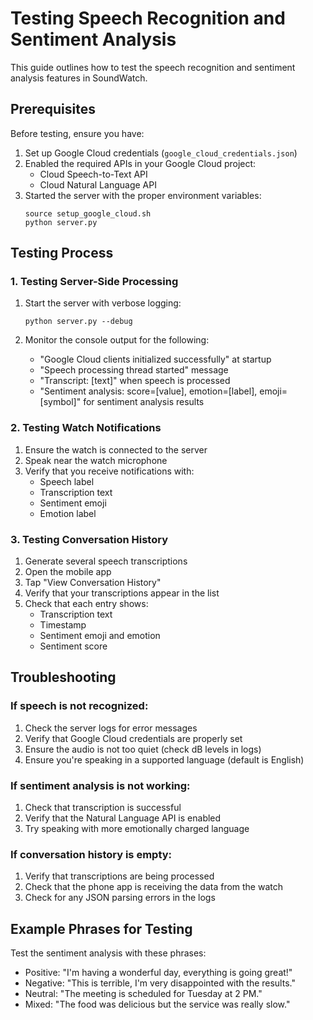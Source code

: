 # Testing Speech Recognition and Sentiment Analysis

This guide outlines how to test the speech recognition and sentiment analysis features in SoundWatch.

## Prerequisites

Before testing, ensure you have:

1. Set up Google Cloud credentials (`google_cloud_credentials.json`)
2. Enabled the required APIs in your Google Cloud project:
   - Cloud Speech-to-Text API
   - Cloud Natural Language API
3. Started the server with the proper environment variables:
   ```
   source setup_google_cloud.sh
   python server.py
   ```

## Testing Process

### 1. Testing Server-Side Processing

1. Start the server with verbose logging:
   ```
   python server.py --debug
   ```

2. Monitor the console output for the following:
   - "Google Cloud clients initialized successfully" at startup
   - "Speech processing thread started" message
   - "Transcript: [text]" when speech is processed
   - "Sentiment analysis: score=[value], emotion=[label], emoji=[symbol]" for sentiment analysis results

### 2. Testing Watch Notifications

1. Ensure the watch is connected to the server
2. Speak near the watch microphone
3. Verify that you receive notifications with:
   - Speech label
   - Transcription text
   - Sentiment emoji
   - Emotion label

### 3. Testing Conversation History

1. Generate several speech transcriptions
2. Open the mobile app
3. Tap "View Conversation History"
4. Verify that your transcriptions appear in the list
5. Check that each entry shows:
   - Transcription text
   - Timestamp
   - Sentiment emoji and emotion
   - Sentiment score

## Troubleshooting

### If speech is not recognized:

1. Check the server logs for error messages
2. Verify that Google Cloud credentials are properly set
3. Ensure the audio is not too quiet (check dB levels in logs)
4. Ensure you're speaking in a supported language (default is English)

### If sentiment analysis is not working:

1. Check that transcription is successful
2. Verify that the Natural Language API is enabled
3. Try speaking with more emotionally charged language

### If conversation history is empty:

1. Verify that transcriptions are being processed
2. Check that the phone app is receiving the data from the watch
3. Check for any JSON parsing errors in the logs

## Example Phrases for Testing

Test the sentiment analysis with these phrases:

- Positive: "I'm having a wonderful day, everything is going great!"
- Negative: "This is terrible, I'm very disappointed with the results."
- Neutral: "The meeting is scheduled for Tuesday at 2 PM."
- Mixed: "The food was delicious but the service was really slow." 